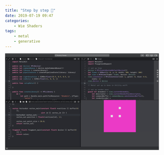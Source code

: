 ```yaml
---
title: "Step by step 🤘"
date: 2019-07-19 09:47
categories:
	- Wie Shaders
tags:
	- metal
	- generative
---
```


![Metal: step by step](/assets/f825e799bc.jpg)